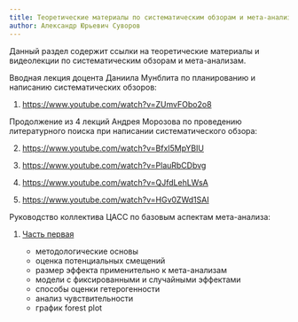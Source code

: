 ```yaml
---
title: Теоретические материалы по систематическим обзорам и мета-анализам
author: Александр Юрьевич Суворов
---
```


Данный раздел содержит ссылки на теоретические материалы и видеолекции по систематическим обзорам и мета-анализам.

Вводная лекция доцента Даниила Мунблита по планированию и написанию систематических обзоров:

1. https://www.youtube.com/watch?v=ZUmvFObo2o8

Продолжение из 4 лекций Андрея Морозова по проведению литературного поиска при написании систематического обзора:

2. https://www.youtube.com/watch?v=BfxI5MpYBIU

3. https://www.youtube.com/watch?v=PlauRbCDbvg

4. https://www.youtube.com/watch?v=QJfdLehLWsA

5. https://www.youtube.com/watch?v=HGv0ZWd1SAI

Руководство коллектива ЦАСС по базовым аспектам мета-анализа:

1. [Часть первая](./../meta_part_1_19-11-2022_ru/index.md) 

    - методологические основы
    - оценка потенциальных смещений
    - размер эффекта применительно к мета-анализам
    - модели с фиксированными и случайными эффектами
    - способы оценки гетерогенности
    - анализ чувствительности
    - график forest plot